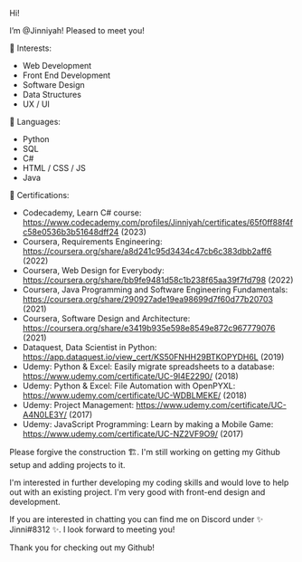 Hi! 

I’m @Jinniyah!  Pleased to meet you!

🤯 Interests:
  - Web Development
  - Front End Development
  - Software Design
  - Data Structures
  - UX / UI 

🙊 Languages:
  - Python
  - SQL
  - C#
  - HTML / CSS / JS
  - Java

🥳 Certifications:
-  Codecademy, Learn C# course: https://www.codecademy.com/profiles/Jinniyah/certificates/65f0ff88f4fc58e0536b3b51648dff24 (2023)
-  Coursera, Requirements Engineering: https://coursera.org/share/a8d241c95d3434c47cb6c383dbb2aff6 (2022)
-  Coursera, Web Design for Everybody: https://coursera.org/share/bb9fe9481d58c1b238f65aa39f7fd798 (2022)
-  Coursera, Java Programming and Software Engineering Fundamentals: https://coursera.org/share/290927ade19ea98699d7f60d77b20703 (2021)
-  Coursera, Software Design and Architecture: https://coursera.org/share/e3419b935e598e8549e872c967779076 (2021)
-  Dataquest, Data Scientist in Python: https://app.dataquest.io/view_cert/KS50FNHH29BTKOPYDH6L (2019)
-  Udemy: Python & Excel: Easily migrate spreadsheets to a database: https://www.udemy.com/certificate/UC-9I4E2290/ (2018)
-  Udemy: Python & Excel: File Automation with OpenPYXL: https://www.udemy.com/certificate/UC-WDBLMEKE/ (2018)
-  Udemy: Project Management: https://www.udemy.com/certificate/UC-A4N0LE3Y/ (2017)
-  Udemy: JavaScript Programming: Learn by making a Mobile Game: https://www.udemy.com/certificate/UC-NZ2VF9O9/ (2017)


Please forgive the construction 🏗️.  I'm still working on getting my Github setup and adding projects to it.

I'm interested in further developing my coding skills and would love to help out with an existing project.  I'm very good with front-end design and development.

If you are interested in chatting you can find me on Discord under ✨ Jinni#8312 ✨.  I look forward to meeting you!

Thank you for checking out my Github!

<!--

- 👀 I’m interested in ASP.Net, particularly C# development.
- 🌱 I’m currently learning ...
- 💞️ I’m looking to collaborate on ...
- 📫 How to reach me ...
-->
<!---
Jinniyah/Jinniyah is a ✨ special ✨ repository because its `README.md` (this file) appears on your GitHub profile.
You can click the Preview link to take a look at your changes.
--->
